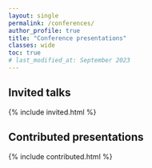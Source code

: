 ```yaml
---
layout: single
permalink: /conferences/
author_profile: true
title: "Conference presentations"
classes: wide
toc: true
# last_modified_at: September 2023
---
```


## Invited talks

{% include invited.html %}

## Contributed presentations

{% include contributed.html %}

